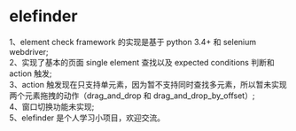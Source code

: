 # elefinder
1、element check framework 的实现是基于 python 3.4+ 和 selenium webdriver;<br>
2、实现了基本的页面 single element 查找以及 expected conditions 判断和 action 触发;<br>
3、action 触发现在只支持单元素，因为暂不支持同时查找多元素，所以暂未实现两个元素拖拽的动作（drag_and_drop 和 drag_and_drop_by_offset）;<br>
4、窗口切换功能未实现;<br>
5、elefinder 是个人学习小项目，欢迎交流。
